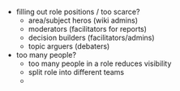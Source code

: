 - filling out role positions / too scarce?
	- area/subject heros (wiki admins)
	- moderators (facilitators for reports)
	- decision builders (facilitators/admins)
	- topic arguers (debaters)
- too many people?
	- too many people in a role reduces visibility
	- split role into different teams
	- 